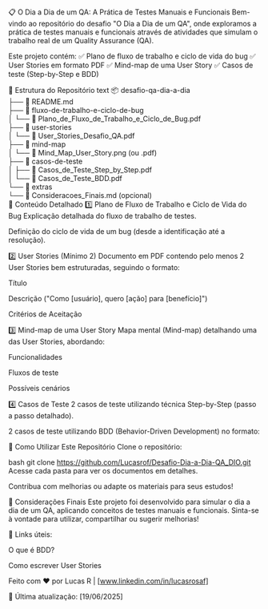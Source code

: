 📋 O Dia a Dia de um QA: A Prática de Testes Manuais e Funcionais
Bem-vindo ao repositório do desafio "O Dia a Dia de um QA", onde exploramos a prática de testes manuais e funcionais através de atividades que simulam o trabalho real de um Quality Assurance (QA).

Este projeto contém:
✅ Plano de fluxo de trabalho e ciclo de vida do bug
✅ User Stories em formato PDF
✅ Mind-map de uma User Story
✅ Casos de teste (Step-by-Step e BDD)

📂 Estrutura do Repositório
text
📦 desafio-qa-dia-a-dia  
├── 📄 README.md  
├── 📂 fluxo-de-trabalho-e-ciclo-de-bug  
│   └── 📄 Plano_de_Fluxo_de_Trabalho_e_Ciclo_de_Bug.pdf  
├── 📂 user-stories  
│   └── 📄 User_Stories_Desafio_QA.pdf  
├── 📂 mind-map  
│   └── 📄 Mind_Map_User_Story.png (ou .pdf)  
├── 📂 casos-de-teste  
│   ├── 📄 Casos_de_Teste_Step_by_Step.pdf  
│   └── 📄 Casos_de_Teste_BDD.pdf  
└── 📂 extras  
    └── 📄 Consideracoes_Finais.md (opcional)  
📌 Conteúdo Detalhado
1️⃣ Plano de Fluxo de Trabalho e Ciclo de Vida do Bug
Explicação detalhada do fluxo de trabalho de testes.

Definição do ciclo de vida de um bug (desde a identificação até a resolução).

2️⃣ User Stories (Mínimo 2)
Documento em PDF contendo pelo menos 2 User Stories bem estruturadas, seguindo o formato:

Título

Descrição ("Como [usuário], quero [ação] para [benefício]")

Critérios de Aceitação

3️⃣ Mind-map de uma User Story
Mapa mental (Mind-map) detalhando uma das User Stories, abordando:

Funcionalidades

Fluxos de teste

Possíveis cenários

4️⃣ Casos de Teste
2 casos de teste utilizando técnica Step-by-Step (passo a passo detalhado).

2 casos de teste utilizando BDD (Behavior-Driven Development) no formato:

🚀 Como Utilizar Este Repositório
Clone o repositório:

bash
git clone https://github.com/Lucasrof/Desafio-Dia-a-Dia-QA_DIO.git  
Acesse cada pasta para ver os documentos em detalhes.

Contribua com melhorias ou adapte os materiais para seus estudos!

📝 Considerações Finais
Este projeto foi desenvolvido para simular o dia a dia de um QA, aplicando conceitos de testes manuais e funcionais. Sinta-se à vontade para utilizar, compartilhar ou sugerir melhorias!

🔗 Links úteis:

O que é BDD?

Como escrever User Stories

Feito com ❤️ por Lucas R | [www.linkedin.com/in/lucasrosaf] 

📅 Última atualização: [19/06/2025]